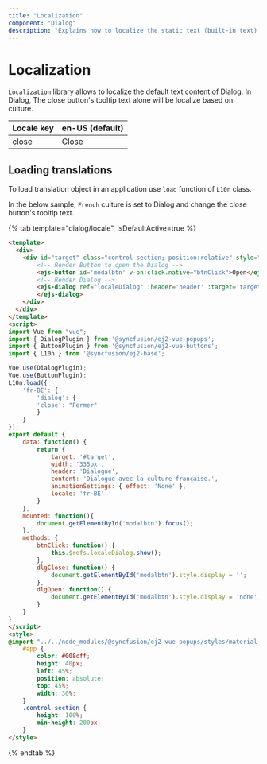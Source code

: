 ```yaml
---
title: "Localization"
component: "Dialog"
description: "Explains how to localize the static text (built-in text) content of the dialog component such as close button's tooltip text."
---
```


# Localization

`Localization` library allows to localize the default text content of
Dialog. In Dialog, The close button's tooltip text alone will be localize based on culture.

| Locale key | en-US (default)  |
|------|------|
| close |  Close |

## Loading translations

To load translation object in an application use `load` function of `L10n` class.

In the below sample, `French` culture is set to Dialog and change the close button's tooltip
text.

{% tab template="dialog/locale", isDefaultActive=true %}

```html
<template>
  <div>
    <div id="target" class="control-section; position:relative" style="height:350px;">
        <!-- Render Button to open the Dialog -->
        <ejs-button id='modalbtn' v-on:click.native="btnClick">Open</ejs-button>
        <!-- Render Dialog -->
        <ejs-dialog ref="localeDialog" :header='header' :target='target' :width='width' :locale='locale'  :showCloseIcon='true' :animationSettings='animationSettings' :content='content' :open="dlgOpen" :close="dlgClose">
        </ejs-dialog>
    </div>
  </div>
</template>
<script>
import Vue from "vue";
import { DialogPlugin } from '@syncfusion/ej2-vue-popups';
import { ButtonPlugin } from '@syncfusion/ej2-vue-buttons';
import { L10n } from '@syncfusion/ej2-base';

Vue.use(DialogPlugin);
Vue.use(ButtonPlugin);
L10n.load({
    'fr-BE': {
        'dialog': {
        'close': "Fermer"
        }
    }
});
export default {
    data: function() {
        return {
            target: '#target',
            width: '335px',
            header: 'Dialogue',
            content: 'Dialogue avec la culture française.',
            animationSettings: { effect: 'None' },
            locale: 'fr-BE'
        }
    },
    mounted: function(){
        document.getElementById('modalbtn').focus();
    },
    methods: {
        btnClick: function() {
            this.$refs.localeDialog.show();
        },
        dlgClose: function() {
            document.getElementById('modalbtn').style.display = '';
        },
        dlgOpen: function() {
            document.getElementById('modalbtn').style.display = 'none';
        }
    }
}
</script>
<style>
@import "../../node_modules/@syncfusion/ej2-vue-popups/styles/material.css";
    #app {
        color: #008cff;
        height: 40px;
        left: 45%;
        position: absolute;
        top: 45%;
        width: 30%;
    }
    .control-section {
        height: 100%;
        min-height: 200px;
    }
</style>
```

{% endtab %}